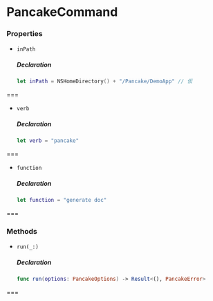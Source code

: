 # PancakeCommand

### Properties

- `inPath`

  ##### Declaration

  ```swift
  let inPath = NSHomeDirectory() + "/Pancake/DemoApp" // 仮
  ```



===
- `verb`

  ##### Declaration

  ```swift
  let verb = "pancake"
  ```



===
- `function`

  ##### Declaration

  ```swift
  let function = "generate doc"
  ```



===

### Methods

- `run(_:)`

  ##### Declaration

  ```swift
  func run(options: PancakeOptions) -> Result<(), PancakeError>
  ```


===


